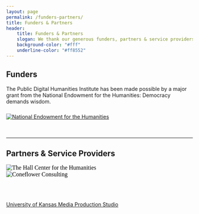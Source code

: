 ```yaml
---
layout: page
permalink: /funders-partners/
title: Funders & Partners
header: 
    title: Funders & Partners
    slogan: We thank our generous funders, partners & service providers.
    background-color: "#fff"
    underline-color: "#ff8552"
---
```


<!--
## Funders

![National Endowment for the Humanities Logo](../images/logos/NEH-Preferred-Seal820.jpg)

***The Public Digital Humanities Institute has been made possible by a major grant from the National Endowment for the Humanities: Democracy demands wisdom.***

---

### Partners & Service Providers
<br/>

[![Coneflower Consulting Logo](../images/logos/coneflower.svg)](https://www.coneflower.org)

[![Hall Center for the Humanities Logo](../images/logos/hallcenter.jpg)](https://hallcenter.ku.edu/)

[![Media Production Studio Logo](../images/logos/KUMPS.png)](https://mps.ku.edu/)
-->

## Funders
<div class="row">
    <div class="small-12 columns" style="margin-bottom: 1.5rem;">
        The Public Digital Humanities Institute has been made possible by a major grant from the National Endowment for the Humanities: Democracy demands wisdom.
    </div>
    <div class="small-12 columns" style="margin-top: 1.5rem;">
        <a href="https://www.neh.gov/"><img src="{{ site.baseurl }}/images/logos/NEH-Preferred-Seal820.jpg" alt="National Endowment for the Humanities"></a>
    </div><!--small-12 -->

</div><!--row-->
<br>
<br>

---

## Partners & Service Providers
<div class="row" style="margin-bottom: 2rem;">
    <div class="small-6 columns">
        <a href="https://hallcenter.ku.edu/" style="all: initial;"><img src="{{ site.baseurl }}/images/logos/hallcenter-horizontal.png" alt="The Hall Center for the Humanities"></a>
    </div> 
    <div class="small-6 columns">
        <a href="https://www.coneflower.org" style="all: initial;"><img src="{{ site.baseurl }}/images/logos/coneflower.svg" alt="Coneflower Consulting"></a>
    </div>
</div>
<br>

[University of Kansas Media Production Studio](https://mps.ku.edu/)